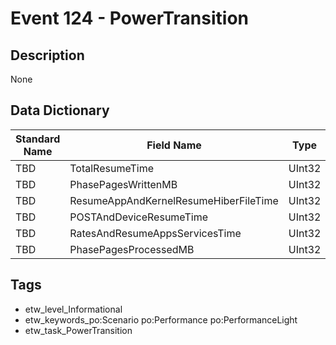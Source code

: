 # Event 124 - PowerTransition

## Description
None

## Data Dictionary
|Standard Name|Field Name|Type|Description|Sample Value|
|---|---|---|---|---|
|TBD|TotalResumeTime|UInt32|None|`None`|
|TBD|PhasePagesWrittenMB|UInt32|None|`None`|
|TBD|ResumeAppAndKernelResumeHiberFileTime|UInt32|None|`None`|
|TBD|POSTAndDeviceResumeTime|UInt32|None|`None`|
|TBD|RatesAndResumeAppsServicesTime|UInt32|None|`None`|
|TBD|PhasePagesProcessedMB|UInt32|None|`None`|

## Tags
* etw_level_Informational
* etw_keywords_po:Scenario po:Performance po:PerformanceLight
* etw_task_PowerTransition